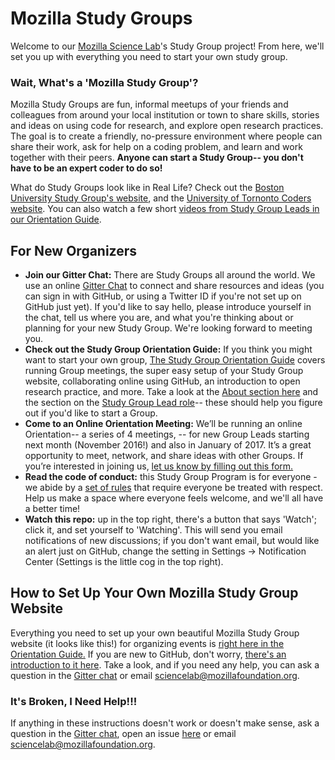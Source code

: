 # Mozilla Study Groups

Welcome to our [Mozilla Science Lab](https://www.mozillascience.org/)'s Study Group project! From here, we'll set you up with everything you need to start your own study group.

### Wait, What's a 'Mozilla Study Group'?

Mozilla Study Groups are fun, informal meetups of your friends and colleagues from around your local institution or town to share skills, stories and ideas on using code for research, and explore open research practices. The goal is to create a friendly, no-pressure environment where people can share their work, ask for help on a coding problem, and learn and work together with their peers. **Anyone can start a Study Group-- you don't have to be an expert coder to do so!**

What do Study Groups look like in Real Life? Check out the [Boston University Study Group's website](http://study.bu.edu/), and the [University of Tornonto Coders website](https://uoftcoders.github.io/studyGroup/). You can also watch a few short [videos from Study Group Leads in our Orientation Guide](https://mozillascience.github.io/study-group-orientation/1-about-study-groups.html). 


## For New Organizers
* **Join our Gitter Chat:** There are Study Groups all around the world. We use an online [Gitter Chat](https://gitter.im/mozillascience/studyGroup) to connect and share resources and ideas (you can sign in with GitHub, or using a Twitter ID if you're not set up on GitHub just yet). If you'd like to say hello, please introduce yourself in the chat, tell us where you are, and what you're thinking about or planning for your new Study Group. We're looking forward to meeting you. 
* **Check out the Study Group Orientation Guide:**  If you think you might want to start your own group, [The Study Group Orientation Guide](https://mozillascience.github.io/study-group-orientation/index.html) covers running Group meetings, the super easy setup of your Study Group website, collaborating online using GitHub, an introduction to open research practice, and more. Take a look at the [About section here](https://mozillascience.github.io/study-group-orientation/1-about-study-groups.html) and the section on the [Study Group Lead role](https://mozillascience.github.io/study-group-orientation/1.1-lead-role.html)-- these should help you figure out if you'd like to start a Group.  
* **Come to an Online Orientation Meeting:** We’ll be running an online Orientation-- a series of 4 meetings, -- for new Group Leads starting next month (November 2016!) and also in January of 2017. It’s a great opportunity to meet, network, and share ideas with other Groups.  If you’re interested in joining us, [let us know by filling out this form.](https://docs.google.com/a/mozillafoundation.org/forms/d/e/1FAIpQLSdtKqAMQnKri-0xLx4hD_fpb000n9czsQd4oo9B2JUgtuIVlg/viewform?c=0&w=1)
* **Read the code of conduct:** this Study Group Program is for everyone - we abide by a [set of rules](https://www.mozillascience.org/code-of-conduct/) that require everyone be treated with respect. Help us make a space where everyone feels welcome, and we'll all have a better time!
* **Watch this repo:** up in the top right, there's a button that says 'Watch'; click it, and set yourself to 'Watching'. This will send you email notifications of new discussions; if you don't want email, but would like an alert just on GitHub, change the setting in Settings -> Notification Center (Settings is the little cog in the top right).
 
## How to Set Up Your Own Mozilla Study Group Website

Everything you need to set up your own beautiful Mozilla Study Group website (it looks like this!) for organizing events is [right here in the Orientation Guide.](https://mozillascience.github.io/study-group-orientation/3.3-get-online.html) If you are new to GitHub, don't worry, [there's an introduction to it here](https://mozillascience.github.io/study-group-orientation/3.1-collab-vers-github.html). Take a look, and if you need any help, you can ask a question in the [Gitter chat](https://gitter.im/mozillascience/studyGroup) or email sciencelab@mozillafoundation.org.

### It's Broken, I Need Help!!!

If anything in these instructions doesn't work or doesn't make sense, ask a question in the [Gitter chat](https://gitter.im/mozillascience/studyGroup), open an issue [here](https://github.com/mozillascience/studyGroup/issues) or email sciencelab@mozillafoundation.org.





